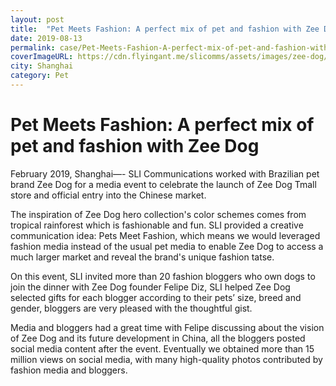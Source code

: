 ```yaml
---
layout: post
title:  "Pet Meets Fashion: A perfect mix of pet and fashion with Zee Dog"
date: 2019-08-13
permalink: case/Pet-Meets-Fashion-A-perfect-mix-of-pet-and-fashion-with-Zee-Dog
coverImageURL: https://cdn.flyingant.me/slicomms/assets/images/zee-dog/image-1.jpg
city: Shanghai
category: Pet
---
```

<h1>Pet Meets Fashion: A perfect mix of pet and fashion with Zee Dog</h1>
<div class='carousel'>
  <div class='item'><div style="background: url('https://cdn.flyingant.me/slicomms/assets/images/zee-dog/image-1.jpg');background-size: contain;background-repeat: no-repeat;background-position: center;"></div></div>
  <div class='item'><div style="background: url('https://cdn.flyingant.me/slicomms/assets/images/zee-dog/image-2.jpg');background-size: contain;background-repeat: no-repeat;background-position: center;"></div></div>
  <div class='item'><div style="background: url('https://cdn.flyingant.me/slicomms/assets/images/zee-dog/image-3.jpg');background-size: contain;background-repeat: no-repeat;background-position: center;"></div></div>
  <div class='item'><div style="background: url('https://cdn.flyingant.me/slicomms/assets/images/zee-dog/image-4.jpg');background-size: contain;background-repeat: no-repeat;background-position: center;"></div></div>
  <div class='item'><div style="background: url('https://cdn.flyingant.me/slicomms/assets/images/zee-dog/image-5.jpg');background-size: contain;background-repeat: no-repeat;background-position: center;"></div></div>
  <div class='item'><div style="background: url('https://cdn.flyingant.me/slicomms/assets/images/zee-dog/image-6.jpg');background-size: contain;background-repeat: no-repeat;background-position: center;"></div></div>
  <div class='item'><div style="background: url('https://cdn.flyingant.me/slicomms/assets/images/zee-dog/image-7.jpg');background-size: contain;background-repeat: no-repeat;background-position: center;"></div></div>
  <div class='item'><div style="background: url('https://cdn.flyingant.me/slicomms/assets/images/zee-dog/image-8.jpg');background-size: contain;background-repeat: no-repeat;background-position: center;"></div></div>
</div>
<p>
February 2019, Shanghai—- SLI Communications worked with Brazilian pet brand Zee Dog for a media event to celebrate the launch of Zee Dog Tmall store and official entry into the Chinese market.
</p>
<p>
The inspiration of Zee Dog hero collection's color schemes comes from tropical rainforest which is fashionable and fun. SLI provided a creative communication idea: Pets Meet Fashion, which means we would leveraged fashion media instead of the usual pet media to enable Zee Dog to access a much larger market and reveal the brand's unique fashion tatse.
</p>
<p>
On this event, SLI invited more than 20 fashion bloggers who own dogs to join the dinner with Zee Dog founder Felipe Diz, SLI helped Zee Dog selected gifts for each blogger according to their pets’ size, breed and gender, bloggers are very pleased with the thoughtful gist. 
</p>
<p>
Media and bloggers had a great time with Felipe discussing about the vision of Zee Dog and its future development in China, all the bloggers posted social media content after the event. Eventually we obtained more than 15 million views on social media, with many high-quality photos contributed by fashion media and bloggers.
</p>



